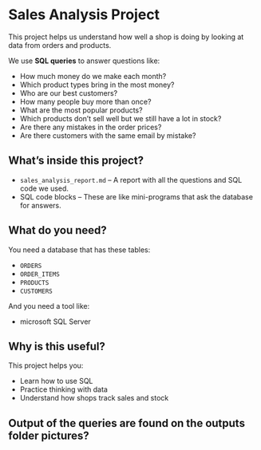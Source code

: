 #  Sales Analysis Project

This project helps us understand how well a shop is doing by looking at data from orders and products.

We use  **SQL queries** to answer questions like:

- How much money do we make each month?
- Which product types bring in the most money?
- Who are our best customers?
- How many people buy more than once?
- What are the most popular products?
- Which products don’t sell well but we still have a lot in stock?
- Are there any mistakes in the order prices?
- Are there customers with the same email by mistake?

##  What’s inside this project?

- `sales_analysis_report.md` – A report with all the questions and SQL code we used.
- SQL code blocks – These are like mini-programs that ask the database for answers.

##  What do you need?

You need a database that has these tables:
- `ORDERS`
- `ORDER_ITEMS`
- `PRODUCTS`
- `CUSTOMERS`

And you need a tool like:
- microsoft SQL Server 


##  Why is this useful?

This project helps you:
- Learn how to use SQL
- Practice thinking with data
- Understand how shops track sales and stock

##  Output of the queries are found on the outputs folder pictures?


